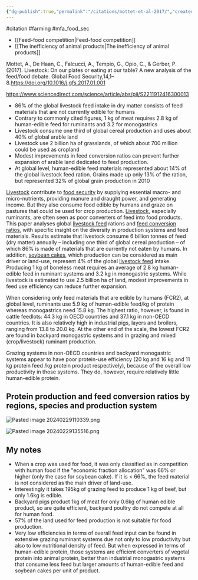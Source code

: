 ```yaml
---
{"dg-publish":true,"permalink":"/citations/mottet-et-al-2017/","created":"2024-04-19T15:58:45.000+01:00","updated":"2025-09-28T23:47:52.145+01:00"}
---
```


#citation #farming #mfa_food_sec 

- [[Feed-food competition\|Feed-food competition]]
- [[The inefficiency of animal products\|The inefficiency of animal products]]

Mottet, A., De Haan, C., Falcucci, A., Tempio, G., Opio, C., & Gerber, P.(2017). Livestock: On our plates or eating at our table? A new analysis of the feed/food debate. Global Food Security,14,1–8.https://doi.org/10.1016/j.gfs.2017.01.001

https://www.sciencedirect.com/science/article/abs/pii/S2211912416300013

- 86% of the global livestock feed intake in dry matter consists of feed materials that are not currently edible for humans
- Contrary to commonly cited figures, 1 kg of meat requires 2.8 kg of human-edible feed for ruminants and 3.2 for monogastrics
- Livestock consume one third of global cereal production and uses about 40% of global arable land
- Livestock use 2 billion ha of grasslands, of which about 700 million could be used as cropland
- Modest improvements in feed conversion ratios can prevent further expansion of arable land dedicated to feed production.
- At global level, human-edible feed materials represented about 14% of the global livestock feed ration. Grains made up only 13% of the ration, but represented 32% of global grain production in 2010

[Livestock](https://www.sciencedirect.com/topics/agricultural-and-biological-sciences/farm-animal "Learn more about Livestock from ScienceDirect's AI-generated Topic Pages") contribute to [food security](https://www.sciencedirect.com/topics/food-science/food-security "Learn more about food security from ScienceDirect's AI-generated Topic Pages") by supplying essential macro- and micro-nutrients, providing manure and draught power, and generating income. But they also consume food edible by humans and graze on pastures that could be used for crop production. [Livestock](https://www.sciencedirect.com/topics/agricultural-and-biological-sciences/farm-animal "Learn more about Livestock from ScienceDirect's AI-generated Topic Pages"), especially ruminants, are often seen as poor converters of feed into food products. This paper analyses global [livestock feed](https://www.sciencedirect.com/topics/agricultural-and-biological-sciences/livestock-feeds "Learn more about livestock feed from ScienceDirect's AI-generated Topic Pages") rations and [feed conversion ratios](https://www.sciencedirect.com/topics/agricultural-and-biological-sciences/feed-conversion-ratio "Learn more about feed conversion ratios from ScienceDirect's AI-generated Topic Pages"), with specific insight on the diversity in production systems and feed materials. Results estimate that livestock consume 6 billion tonnes of feed (dry matter) annually – including one third of global cereal production – of which 86% is made of materials that are currently not eaten by humans. In addition, [soybean cakes](https://www.sciencedirect.com/topics/agricultural-and-biological-sciences/soybean-cake "Learn more about soybean cakes from ScienceDirect's AI-generated Topic Pages"), which production can be considered as main driver or land-use, represent 4% of the global [livestock feed](https://www.sciencedirect.com/topics/agricultural-and-biological-sciences/livestock-feeds "Learn more about livestock feed from ScienceDirect's AI-generated Topic Pages") intake. Producing 1 kg of boneless meat requires an average of 2.8 kg human-edible feed in ruminant systems and 3.2 kg in monogastric systems. While livestock is estimated to use 2.5 billion ha of land, modest improvements in feed use efficiency can reduce further expansion.

When considering only feed materials that are edible by humans (FCR2), at global level, ruminants use 5.9 kg of human-edible feed/kg of protein whereas monogastrics need 15.8 kg. The highest ratio, however, is found in cattle feedlots: 44.3 kg in OECD countries and 37.1 kg in non-OECD countries. It is also relatively high in industrial pigs, layers and broilers, ranging from 13.8 to 20.0 kg. At the other end of the scale, the lowest FCR2 are found in backyard monogastric systems and in grazing and mixed (crop/livestock) ruminant production. 

Grazing systems in non-OECD countries and backyard monogastric systems appear to have poor protein-use efficiency (20 kg and 16 kg and 11 kg protein feed /kg protein product respectively), because of the overall low productivity in those systems. They do, however, require relatively little human-edible protein. 
## Protein production and feed conversion ratios by regions, species and production system
![Pasted image 20240229110339.png](/img/user/Citations/Pasted%20image%2020240229110339.png)

![Pasted image 20240229135516.png](/img/user/Citations/Pasted%20image%2020240229135516.png)
## My notes
- When a crop was used for food, it was only classified as in competition with human food if the "economic fraction allocation" was 66% or higher (only the case for soybean cake). If it is < 66%, the feed material is not considered as the main driver of land-use.
- Interestingly it takes 195kg of grazing feed to produce 1 kg of beef, but only 1.6kg is edible.
- Backyard pigs product 1kg of meat for only 0.6kg of human edible product, so are quite efficient, backyard poultry do not compete at all for human food.
- 57% of the land used for feed production is not suitable for food production.
- Very low efficiencies in terms of overall feed input can be found in extensive grazing ruminant systems due not only to low productivity but also to low nutritional density of feed. But when expressed in terms of human-edible protein, those systems are efficient converters of vegetal protein into animal protein, better than industrial monogastric systems that consume less feed but larger amounts of human-edible feed and soybean cakes per unit of product. 